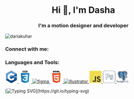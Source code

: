 <h1 align="center">Hi 👋, I'm Dasha</h1>
<h3 align="center">I'm a motion designer and developer</h3>

<p align="left"> <img src="https://komarev.com/ghpvc/?username=dariakuhar&label=Profile%20views&color=0e75b6&style=flat" alt="dariakuhar" /> </p>

<h3 align="left">Connect with me:</h3>
<p align="left">
</p>

<h3 align="left">Languages and Tools:</h3>
<p align="left"> <a href="https://www.w3schools.com/cpp/" target="_blank" rel="noreferrer"> <img src="https://raw.githubusercontent.com/devicons/devicon/master/icons/cplusplus/cplusplus-original.svg" alt="cplusplus" width="40" height="40"/> </a> <a href="https://www.w3schools.com/css/" target="_blank" rel="noreferrer"> <img src="https://raw.githubusercontent.com/devicons/devicon/master/icons/css3/css3-original-wordmark.svg" alt="css3" width="40" height="40"/> </a> <a href="https://www.figma.com/" target="_blank" rel="noreferrer"> <img src="https://www.vectorlogo.zone/logos/figma/figma-icon.svg" alt="figma" width="40" height="40"/> </a> <a href="https://www.w3.org/html/" target="_blank" rel="noreferrer"> <img src="https://raw.githubusercontent.com/devicons/devicon/master/icons/html5/html5-original-wordmark.svg" alt="html5" width="40" height="40"/> </a> <a href="https://www.adobe.com/in/products/illustrator.html" target="_blank" rel="noreferrer"> <img src="https://www.vectorlogo.zone/logos/adobe_illustrator/adobe_illustrator-icon.svg" alt="illustrator" width="40" height="40"/> </a> <a href="https://developer.mozilla.org/en-US/docs/Web/JavaScript" target="_blank" rel="noreferrer"> <img src="https://raw.githubusercontent.com/devicons/devicon/master/icons/javascript/javascript-original.svg" alt="javascript" width="40" height="40"/> </a> <a href="https://www.photoshop.com/en" target="_blank" rel="noreferrer"> <img src="https://raw.githubusercontent.com/devicons/devicon/master/icons/photoshop/photoshop-line.svg" alt="photoshop" width="40" height="40"/> </a> <a href="https://www.postgresql.org" target="_blank" rel="noreferrer"> <img src="https://raw.githubusercontent.com/devicons/devicon/master/icons/postgresql/postgresql-original-wordmark.svg" alt="postgresql" width="40" height="40"/> </a> </p>


[![Typing SVG](https://readme-typing-svg.demolab.com?font=Fira+Code&pause=1000&width=435&lines=%D0%9F%D1%80%D0%BE%D0%B3%D1%80%D0%B0%D0%BC%D0%BC%D1%8B+%D0%B1%D0%B5%D0%B7+%D0%BE%D1%88%D0%B8%D0%B1%D0%BE%D0%BA+%D0%BC%D0%BE%D0%B6%D0%BD%D0%BE+%D0%BF%D0%B8%D1%81%D0%B0%D1%82%D1%8C+%D0%B4%D0%B2%D1%83%D0%BC%D1%8F+%D1%81%D0%BF%D0%BE%D1%81%D0%BE%D0%B1%D0%B0%D0%BC%D0%B8%2C;%D0%B4%D0%B2%D1%83%D0%BC%D1%8F+%D1%81%D0%BF%D0%BE%D1%81%D0%BE%D0%B1%D0%B0%D0%BC%D0%B8%2C;%D0%BD%D0%BE+%D1%80%D0%B0%D0%B1%D0%BE%D1%82%D0%B0%D0%B5%D1%82+%D1%82%D0%BE%D0%BB%D1%8C%D0%BA%D0%BE+%D1%82%D1%80%D0%B5%D1%82%D0%B8%D0%B9.)](https://git.io/typing-svg)



